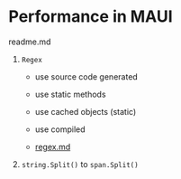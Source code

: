 # Performance in MAUI

readme.md

1. `Regex`

    -   use source code generated

    -   use static methods

    -   use cached objects (static)

    -   use compiled

    -   [regex.md](regex.md)

2. `string.Split()` to `span.Split()`
